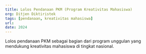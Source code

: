 ```yaml
---
title: Lolos Pendanaan PKM (Program Kreativitas Mahasiswa)
org: Ditjen Diktiristek
tags: [pendanaan, kreativitas mahasiswa]
url: 
date: 2024
---
```


Lolos pendanaan PKM sebagai bagian dari program unggulan yang mendukung kreativitas mahasiswa di tingkat nasional.